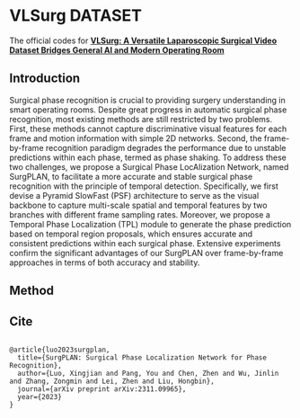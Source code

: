 # VLSurg DATASET

The official codes for [**VLSurg: A Versatile Laparoscopic Surgical Video Dataset Bridges General AI and Modern Operating Room**](linktopaper)

## Introduction 

Surgical phase recognition is crucial to providing surgery understanding in smart operating rooms. Despite great progress in automatic surgical phase recognition, most existing methods are still restricted by two problems. First, these methods cannot capture discriminative visual features for each frame and motion information with simple 2D networks. Second, the frame-by-frame recognition paradigm degrades the performance due to unstable predictions within each phase, termed as phase shaking. To address these two challenges, we propose a Surgical Phase LocAlization Network, named SurgPLAN, to facilitate a more accurate and stable surgical phase recognition with the principle of temporal detection. Specifically, we first devise a Pyramid SlowFast (PSF) architecture to serve as the visual backbone to capture multi-scale spatial and temporal features by two branches with different frame sampling rates. Moreover, we propose a Temporal Phase Localization (TPL) module to generate the phase prediction based on temporal region proposals, which ensures accurate and consistent predictions within each surgical phase. Extensive experiments confirm the significant advantages of our SurgPLAN over frame-by-frame approaches in terms of both accuracy and stability.

## Method


## Cite
```
   
@article{luo2023surgplan,
  title={SurgPLAN: Surgical Phase Localization Network for Phase Recognition},
  author={Luo, Xingjian and Pang, You and Chen, Zhen and Wu, Jinlin and Zhang, Zongmin and Lei, Zhen and Liu, Hongbin},
  journal={arXiv preprint arXiv:2311.09965},
  year={2023}
}   
   
```
